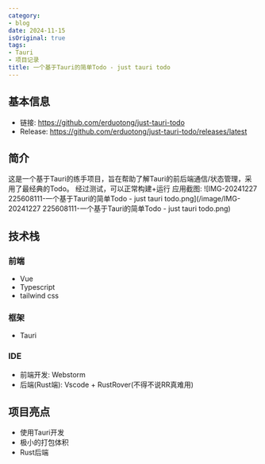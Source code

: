 ```yaml
---
category:
- blog
date: 2024-11-15
isOriginal: true
tags:
- Tauri
- 项目记录
title: 一个基于Tauri的简单Todo - just tauri todo
---
```

## 基本信息
- 链接: https://github.com/erduotong/just-tauri-todo
- Release: https://github.com/erduotong/just-tauri-todo/releases/latest
## 简介
这是一个基于Tauri的练手项目，旨在帮助了解Tauri的前后端通信/状态管理，采用了最经典的Todo。
经过测试，可以正常构建+运行
应用截图:
![IMG-20241227 225608111-一个基于Tauri的简单Todo - just tauri todo.png](/image/IMG-20241227 225608111-一个基于Tauri的简单Todo - just tauri todo.png)
## 技术栈
### 前端
- Vue
- Typescript
- tailwind css
### 框架
- Tauri 
### IDE
- 前端开发: Webstorm
- 后端(Rust端): Vscode + RustRover(不得不说RR真难用)
## 项目亮点
- 使用Tauri开发
- 极小的打包体积
- Rust后端